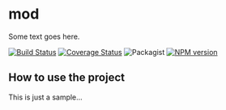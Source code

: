 # mod

Some text goes here.

[![Build Status](https://travis-ci.org/station1/mod.svg?branch=master)](https://travis-ci.org/station1/mod)
[![Coverage Status](https://coveralls.io/repos/github/station1/mod/badge.svg?branch=master)](https://coveralls.io/github/station1/mod?branch=master)
![Packagist](https://img.shields.io/packagist/l/doctrine/orm.svg)
[![NPM version](https://img.shields.io/npm/v/nyc.svg)](https://www.npmjs.com/package/swagger-mod)



## How to use the project

This is just a sample...